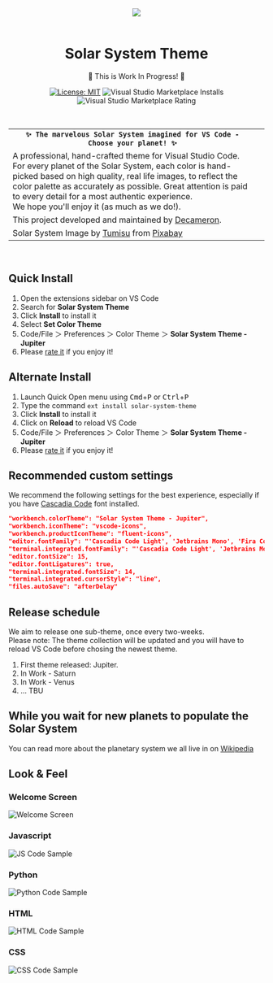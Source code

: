 <div align="center">
<a align="center" href="https://marketplace.visualstudio.com/items?itemName=decameron.solar-system-theme"><img align="center" src="images/assets/solar-system.jpg" /></a>  
<br/><br/>

# Solar System Theme
📌 This is Work In Progress! 📌  

[![License: MIT](https://img.shields.io/badge/License-MIT-yellow.svg)](https://opensource.org/licenses/MIT)
![Visual Studio Marketplace Installs](https://img.shields.io/visual-studio-marketplace/i/decameron.solar-system-theme)
![Visual Studio Marketplace Rating](https://img.shields.io/visual-studio-marketplace/r/decameron.solar-system-theme)

</div>
<br/>

<table width='100%' align="center">
    <tr>
        <td align='center' width='100%' colspan='2'>
            <strong><code>✨ The marvelous Solar System imagined for VS Code - Choose your planet! ✨</code></strong><br />
        </td>
    </tr>
    <tr>
        <td align='left' width='100%' colspan='2'>
            A professional, hand-crafted theme for Visual Studio Code. For every planet of the Solar System, each color is hand-picked based on high quality, real life images, to reflect the color palette as accurately as possible. Great attention is paid to every detail for a most authentic experience.<br/>
            We hope you'll enjoy it (as much as we do!). </a>
        </td>
    </tr>
    <tr>
        <td align='left' width='100%' colspan='2'>
            This project developed and maintained by <a href='https://github.com/decameronn' target="_blank">Decameron</a>.
        </td>
    </tr>
    <tr>
        <td align='left' width='100%' colspan='2'>
            Solar System Image by <a href="https://pixabay.com/users/tumisu-148124/?utm_source=link-attribution&amp;utm_medium=referral&amp;utm_campaign=image&amp;utm_content=5680167">Tumisu</a> from <a href="https://pixabay.com/?utm_source=link-attribution&amp;utm_medium=referral&amp;utm_campaign=image&amp;utm_content=5680167">Pixabay</a>
        <td>
    </tr>
</table>
<br/>

## Quick Install
1. Open the extensions sidebar on VS Code  
2. Search for **Solar System Theme**  
3. Click **Install** to install it  
4. Select **Set Color Theme**  
5. Code/File ＞ Preferences ＞ Color Theme ＞ **Solar System Theme - Jupiter**  
6. Please [rate it](https://marketplace.visualstudio.com/items?itemName=decameron.solar-system-theme) if you enjoy it!  

## Alternate Install
1. Launch Quick Open menu using  <kbd>Cmd</kbd>+<kbd>P</kbd> or <kbd>Ctrl</kbd>+<kbd>P</kbd>  
2. Type the command `ext install solar-system-theme`
3. Click **Install** to install it  
4. Click on **Reload** to reload VS Code  
5. Code/File ＞ Preferences ＞ Color Theme ＞ **Solar System Theme - Jupiter**  
6. Please [rate it](https://marketplace.visualstudio.com/items?itemName=decameron.solar-system-theme) if you enjoy it!  

## Recommended custom settings
We recommend the following settings for the best experience, especially if you have [Cascadia Code](https://github.com/microsoft/cascadia-code) font installed.  

```json
"workbench.colorTheme": "Solar System Theme - Jupiter",
"workbench.iconTheme": "vscode-icons",
"workbench.productIconTheme": "fluent-icons",
"editor.fontFamily": "'Cascadia Code Light', 'Jetbrains Mono', 'Fira Code', monospace",
"terminal.integrated.fontFamily": "'Cascadia Code Light', 'Jetbrains Mono', monospace",
"editor.fontSize": 15,
"editor.fontLigatures": true,
"terminal.integrated.fontSize": 14,
"terminal.integrated.cursorStyle": "line",
"files.autoSave": "afterDelay"
```

## Release schedule
We aim to release one sub-theme, once every two-weeks.  
Please note: The theme collection will be updated and you will have to reload VS Code before chosing the newest theme.
  
1. First theme released: Jupiter.  
2. In Work - Saturn
3. In Work - Venus  
4. ... TBU
  
## While you wait for new planets to populate the Solar System
You can read more about the planetary system we all live in on [Wikipedia](https://en.wikipedia.org/wiki/Solar_System)  
  
## Look & Feel
### Welcome Screen
![Welcome Screen](/images/samples/welcome-screen.png)
### Javascript 
![JS Code Sample](/images/samples/js.png)
### Python 
![Python Code Sample](/images/samples/python.png)
### HTML 
![HTML Code Sample](/images/samples/html.png)
### CSS 
![CSS Code Sample](/images/samples/css.png)
